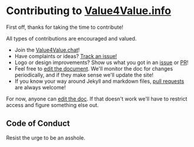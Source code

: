 # Contributing to [Value4Value.info](https://Value4Value.info/)

First off, thanks for taking the time to contribute! 

All types of contributions are encouraged and valued.

- Join the [Value4Value.chat](http://Value4Value.chat)!
- Have complaints or ideas? [Track an issue!](https://github.com/SuperAtic/V4V-info.github.io/issues)
- Logo or design improvements? Show us what you got in an [issue](https://github.com/SuperAtic/V4V-info.github.io/issues) or [PR](https://github.com/SuperAtic/V4V-info.github.io/pulls)!
- Feel free to [edit the document](https://demo.hedgedoc.org/KAiSh_3KQrSeVydW8L9zJg?both#). We'll monitor the doc for changes periodically, and if they make sense we'll update the site!
- If you know your way around Jekyll and markdown files, [pull requests](https://github.com/SuperAtic/V4V-info.github.io/pulls) are always welcome!

For now, anyone can [edit the doc](https://demo.hedgedoc.org/KAiSh_3KQrSeVydW8L9zJg?both#). If that doesn't work we'll have to restrict access and figure something else out.

## Code of Conduct

Resist the urge to be an asshole.

